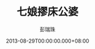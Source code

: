---
issue: 34
title: 七娘摎床公婆
author: 彭瑞珠
language: 四縣
date: 2013-08-29T00:00:00.000+08:00
topic: 文史
difficulty: 2
wikidata: Q98095839
wikidata_link: https://www.wikidata.org/wiki/Q98095839
---